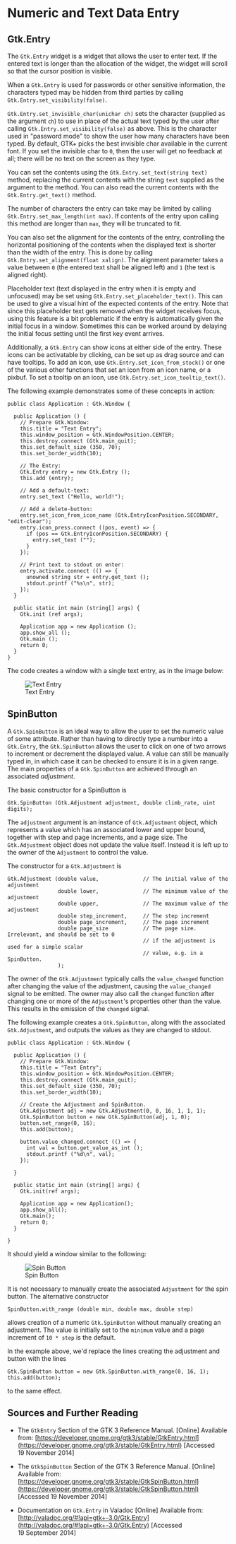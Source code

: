 # Numeric and Text Data Entry


## Gtk.Entry

The `Gtk.Entry` widget is a widget that allows the user to enter text.  If the
entered text is longer than the allocation of the widget, the widget will scroll
so that the cursor position is visible.

When a `Gtk.Entry` is used for passwords or other sensitive information, the
characters typed may be hidden from third  parties by calling
`Gtk.Entry.set_visibility(false)`.

`Gtk.Entry.set_invisible_char(unichar ch)` sets the character (supplied as the
argument `ch`) to use in place of the actual text typed by the user after
calling `Gtk.Entry.set_visibility(false)` as above. This is the character used
in "password mode" to show the user how many characters have been typed. By
default, GTK+ picks the best invisible char available in the current font. If
you set the invisible char to `0`, then the user will get no feedback at all;
there will be no text on the screen as they type.

You can set the contents using the `Gtk.Entry.set_text(string text)` method,
replacing the current contents with the string `text` supplied as the argument
to the method. You can also read the current contents with the `Gtk.Entry.get_text()`
method.

The number of characters the entry can take may be limited by calling
`Gtk.Entry.set_max_length(int max)`. If contents of the entry upon calling this
method are longer than `max`, they will be truncated to fit.

You can also set the alignment for the contents of the entry, controlling the
horizontal positioning of the contents when the displayed text is shorter than
the width of the entry. This is done by calling `Gtk.Entry.set_alignment(float xalign)`.
The alignment parameter takes a value between `0` (the entered text shall
be aligned left) and `1` (the text is aligned right).

Placeholder text (text displayed in the entry when it is empty and unfocused)
may be set using `Gtk.Entry.set_placeholder_text()`. This can be used to give a
visual hint of the expected contents of the entry. Note that since this
placeholder text gets removed when the widget receives focus, using this feature
is a bit problematic if the entry is automatically given the initial focus in a
window. Sometimes this can be worked around by delaying the initial focus setting
until the first key event arrives.

Additionally, a `Gtk.Entry` can show icons at either side of the entry. These
icons can be activatable by clicking, can be set up as drag source and can have
tooltips. To add an icon, use `Gtk.Entry.set_icon_from_stock()` or one of the
various other functions that set an icon from an icon name, or a pixbuf. To set
a tooltip on an icon, use `Gtk.Entry.set_icon_tooltip_text()`.

The following example demonstrates some of these concepts in action:

    public class Application : Gtk.Window {

      public Application () {
        // Prepare Gtk.Window:
        this.title = "Text Entry";
        this.window_position = Gtk.WindowPosition.CENTER;
        this.destroy.connect (Gtk.main_quit);
        this.set_default_size (350, 70);
        this.set_border_width(10);

        // The Entry:
        Gtk.Entry entry = new Gtk.Entry ();
        this.add (entry);

        // Add a default-text:
        entry.set_text ("Hello, world!");

        // Add a delete-button:
        entry.set_icon_from_icon_name (Gtk.EntryIconPosition.SECONDARY, "edit-clear");
        entry.icon_press.connect ((pos, event) => {
          if (pos == Gtk.EntryIconPosition.SECONDARY) {
            entry.set_text ("");
          }
        });

        // Print text to stdout on enter:
        entry.activate.connect (() => {
          unowned string str = entry.get_text ();
          stdout.printf ("%s\n", str);
        });
      }

      public static int main (string[] args) {
        Gtk.init (ref args);

        Application app = new Application ();
        app.show_all ();
        Gtk.main ();
        return 0;
      }
    }

The code creates a window with a single text entry, as in the image below:

<figure>
  <img src="https://lh3.googleusercontent.com/7k8_GhR0RdwlTONdK8FruIp0f6K91tTr8Px30eQxpHg=w477-h220-no" alt="Text Entry" title="Text Entry">
  <figcaption>Text Entry</figcaption>
</figure>


## SpinButton

A `Gtk.SpinButton` is an ideal way to allow the user to set the numeric value of
some attribute. Rather than having to directly type a number into a `Gtk.Entry`,
the `Gtk.SpinButton` allows the user to click on one of two arrows to increment
or decrement the displayed value. A value can still be manually typed in, in
which case it can be checked to ensure it is in a given range. The main
properties of a `Gtk.SpinButton` are achieved through an associated *adjustment*.

The basic constructor for a SpinButton is

    Gtk.SpinButton (Gtk.Adjustment adjustment, double climb_rate, uint digits);

The `adjustment` argument is an instance of `Gtk.Adjustment` object, which
represents a value which has an associated lower and upper bound, together with
step and page increments, and a page size. The `Gtk.Adjustment` object does not
update the value itself. Instead it is left up to the owner of the `Adjustment`
to control the value.

The constructor for a `Gtk.Adjustment` is

    Gtk.Adjustment (double value,              // The initial value of the adjustment
                    double lower,              // The minimum value of the adjustment
                    double upper,              // The maximum value of the adjustment
                    double step_increment,     // The step increment
                    double page_increment,     // The page increment
                    double page_size           // The page size. Irrelevant, and should be set to 0
                                               // if the adjustment is used for a simple scalar
                                               // value, e.g. in a SpinButton.
                    );

The owner of the `Gtk.Adjustment` typically calls the `value_changed` function
after changing the value of the adjustment, causing the `value_changed` signal
to be emitted. The owner may also call the `changed` function after changing one
or more of the `Adjustment`'s properties other than the value. This results in
the emission of the `changed` signal.

The following example creates a `Gtk.SpinButton`, along with the associated
`Gtk.Adjustment`, and outputs the values as they are changed to stdout.

    public class Application : Gtk.Window {

      public Application () {
        // Prepare Gtk.Window:
        this.title = "Text Entry";
        this.window_position = Gtk.WindowPosition.CENTER;
        this.destroy.connect (Gtk.main_quit);
        this.set_default_size (350, 70);
        this.set_border_width(10);

        // Create the Adjustment and SpinButton.
        Gtk.Adjustment adj = new Gtk.Adjustment(0, 0, 16, 1, 1, 1);
        Gtk.SpinButton button = new Gtk.SpinButton(adj, 1, 0);
        button.set_range(0, 16);
        this.add(button);

        button.value_changed.connect (() => {
          int val = button.get_value_as_int ();
          stdout.printf ("%d\n", val);
        });

      }

      public static int main (string[] args) {
        Gtk.init(ref args);

        Application app = new Application();
        app.show_all();
        Gtk.main();
        return 0;
      }

    }

It should yield a window similar to the following:

<figure>
  <img src="https://lh4.googleusercontent.com/-fO5WqeBhR-Y/VGzJhhVMidI/AAAAAAAAALg/2Eu-WANCR9s/w453-h190-no/02SpinButton.png" alt="Spin Button" title="Spin Button">
  <figcaption>Spin Button</figcaption>
</figure>

It is not necessary to manually create the associated `Adjustment` for the
spin button. The alternative constructor

    SpinButton.with_range (double min, double max, double step)

allows creation of a numeric `Gtk.SpinButton` without manually creating an
adjustment. The value is initially set to the `minimum` value and a page
increment of `10 * step` is the default.

In the example above, we'd replace the lines creating the adjustment and button
with the lines

    Gtk.SpinButton button = new Gtk.SpinButton.with_range(0, 16, 1);
    this.add(button);

to the same effect.


## Sources and Further Reading

* The `GtkEntry` Section of the GTK 3 Reference Manual. [Online] Available from:
  [https://developer.gnome.org/gtk3/stable/GtkEntry.html](https://developer.gnome.org/gtk3/stable/GtkEntry.html)
  [Accessed 19&nbsp;November&nbsp;2014]

* The `GtkSpinButton` Section of the GTK 3 Reference Manual. [Online] Available from:
  [https://developer.gnome.org/gtk3/stable/GtkSpinButton.html](https://developer.gnome.org/gtk3/stable/GtkSpinButton.html)
  [Accessed 19&nbsp;November&nbsp;2014]

* Documentation on `Gtk.Entry` in Valadoc [Online] Available from:
  [http://valadoc.org/#!api=gtk+-3.0/Gtk.Entry](http://valadoc.org/#!api=gtk+-3.0/Gtk.Entry)
  [Accessed 19&nbsp;September&nbsp;2014]